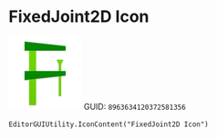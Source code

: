 # FixedJoint2D Icon
![](/img/FixedJoint2D%20Icon.png)
GUID: `8963634120372581356`
```
EditorGUIUtility.IconContent("FixedJoint2D Icon")
```
